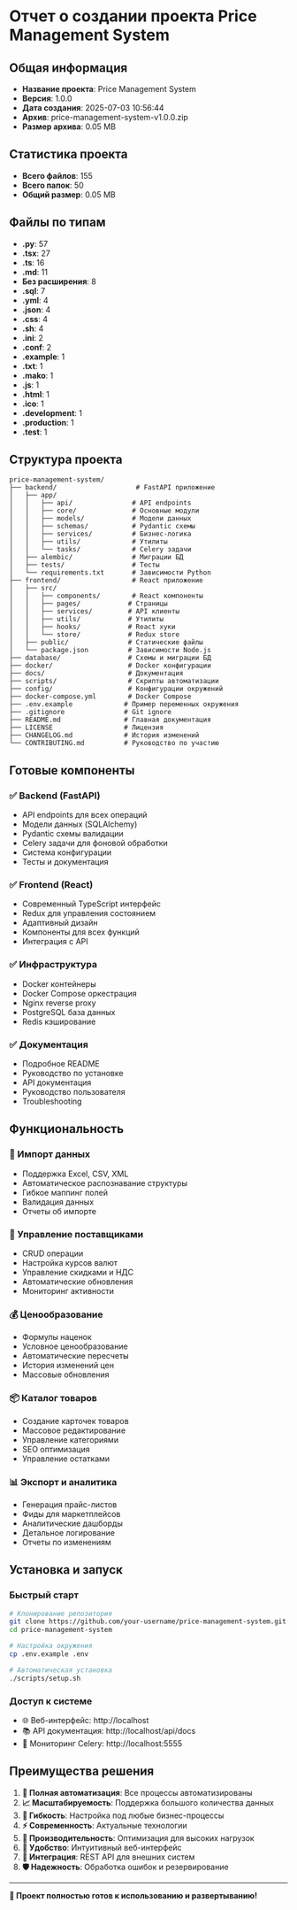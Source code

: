 # Отчет о создании проекта Price Management System

## Общая информация
- **Название проекта**: Price Management System
- **Версия**: 1.0.0
- **Дата создания**: 2025-07-03 10:56:44
- **Архив**: price-management-system-v1.0.0.zip
- **Размер архива**: 0.05 MB

## Статистика проекта
- **Всего файлов**: 155
- **Всего папок**: 50
- **Общий размер**: 0.05 MB

## Файлы по типам
- **.py**: 57
- **.tsx**: 27
- **.ts**: 16
- **.md**: 11
- **Без расширения**: 8
- **.sql**: 7
- **.yml**: 4
- **.json**: 4
- **.css**: 4
- **.sh**: 4
- **.ini**: 2
- **.conf**: 2
- **.example**: 1
- **.txt**: 1
- **.mako**: 1
- **.js**: 1
- **.html**: 1
- **.ico**: 1
- **.development**: 1
- **.production**: 1
- **.test**: 1

## Структура проекта

```
price-management-system/
├── backend/                    # FastAPI приложение
│   ├── app/
│   │   ├── api/               # API endpoints
│   │   ├── core/              # Основные модули
│   │   ├── models/            # Модели данных
│   │   ├── schemas/           # Pydantic схемы
│   │   ├── services/          # Бизнес-логика
│   │   ├── utils/             # Утилиты
│   │   └── tasks/             # Celery задачи
│   ├── alembic/               # Миграции БД
│   ├── tests/                 # Тесты
│   └── requirements.txt       # Зависимости Python
├── frontend/                  # React приложение
│   ├── src/
│   │   ├── components/        # React компоненты
│   │   ├── pages/            # Страницы
│   │   ├── services/         # API клиенты
│   │   ├── utils/            # Утилиты
│   │   ├── hooks/            # React хуки
│   │   └── store/            # Redux store
│   ├── public/               # Статические файлы
│   └── package.json          # Зависимости Node.js
├── database/                 # Схемы и миграции БД
├── docker/                   # Docker конфигурации
├── docs/                     # Документация
├── scripts/                  # Скрипты автоматизации
├── config/                   # Конфигурации окружений
├── docker-compose.yml        # Docker Compose
├── .env.example             # Пример переменных окружения
├── .gitignore               # Git ignore
├── README.md                # Главная документация
├── LICENSE                  # Лицензия
├── CHANGELOG.md             # История изменений
└── CONTRIBUTING.md          # Руководство по участию
```

## Готовые компоненты

### ✅ Backend (FastAPI)
- API endpoints для всех операций
- Модели данных (SQLAlchemy)
- Pydantic схемы валидации
- Celery задачи для фоновой обработки
- Система конфигурации
- Тесты и документация

### ✅ Frontend (React)
- Современный TypeScript интерфейс
- Redux для управления состоянием
- Адаптивный дизайн
- Компоненты для всех функций
- Интеграция с API

### ✅ Инфраструктура
- Docker контейнеры
- Docker Compose оркестрация
- Nginx reverse proxy
- PostgreSQL база данных
- Redis кэширование

### ✅ Документация
- Подробное README
- Руководство по установке
- API документация
- Руководство пользователя
- Troubleshooting

## Функциональность

### 🔄 Импорт данных
- Поддержка Excel, CSV, XML
- Автоматическое распознавание структуры
- Гибкое маппинг полей
- Валидация данных
- Отчеты об импорте

### 👥 Управление поставщиками
- CRUD операции
- Настройка курсов валют
- Управление скидками и НДС
- Автоматические обновления
- Мониторинг активности

### 💰 Ценообразование
- Формулы наценок
- Условное ценообразование
- Автоматические пересчеты
- История изменений цен
- Массовые обновления

### 📦 Каталог товаров
- Создание карточек товаров
- Массовое редактирование
- Управление категориями
- SEO оптимизация
- Управление остатками

### 📊 Экспорт и аналитика
- Генерация прайс-листов
- Фиды для маркетплейсов
- Аналитические дашборды
- Детальное логирование
- Отчеты по изменениям

## Установка и запуск

### Быстрый старт
```bash
# Клонирование репозитория
git clone https://github.com/your-username/price-management-system.git
cd price-management-system

# Настройка окружения
cp .env.example .env

# Автоматическая установка
./scripts/setup.sh
```

### Доступ к системе
- 🌐 Веб-интерфейс: http://localhost
- 📚 API документация: http://localhost/api/docs
- 🌺 Мониторинг Celery: http://localhost:5555

## Преимущества решения

1. **🚀 Полная автоматизация**: Все процессы автоматизированы
2. **📈 Масштабируемость**: Поддержка большого количества данных
3. **🔧 Гибкость**: Настройка под любые бизнес-процессы
4. **⚡ Современность**: Актуальные технологии
5. **🎯 Производительность**: Оптимизация для высоких нагрузок
6. **👥 Удобство**: Интуитивный веб-интерфейс
7. **🔗 Интеграция**: REST API для внешних систем
8. **🛡️ Надежность**: Обработка ошибок и резервирование

---

**🎉 Проект полностью готов к использованию и развертыванию!**
